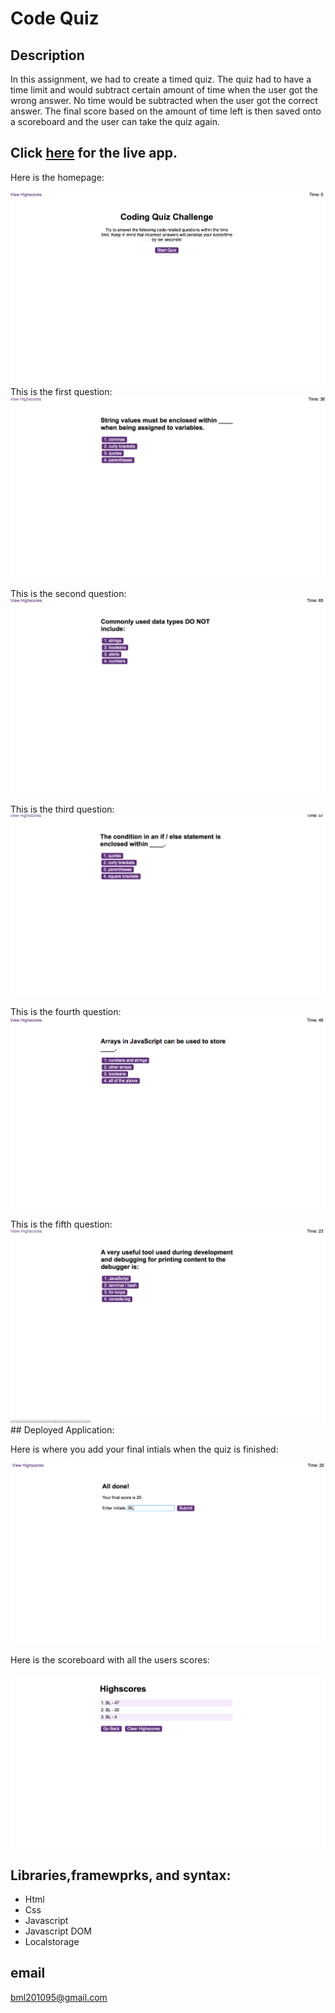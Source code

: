 


 # Code Quiz
 
  ## Description
In this assignment, we had to create a timed quiz. The quiz had to have a time limit and would subtract certain amount of time  when the user got the wrong answer. No time would be subtracted when the user got the correct answer. The  final score based on the amount of time left is then saved onto a scoreboard  and the user can take the quiz again.
 
  ## Click [here](https://brianlevin.github.io/Timed-Quiz/) for the live app.  
  
Here is the homepage:

![Home Screenshot](images/homepage.png)
This is the first question:
![Question1 Screenshot](images/q1.png)

This is the second question:
![Question2 Screenshot](images/q2.png)

This is the third question:
![Question3 Screenshot](images/q3.png)

This is the fourth question:
![Question4 Screenshot](images/q4.png)

This is the fifth question:
![Question5 Screenshot](images/q5.png)## Deployed Application:

Here is where you add your final intials when the quiz is finished:

![Done Screenshot](images/submit.png)

Here is the scoreboard with all the users scores:

![Highscore Screenshot](images/highscore.png)


## Libraries,framewprks, and syntax:

- Html
 - Css
 - Javascript
 - Javascript DOM
 - Localstorage

## email
bml201095@gmail.com





